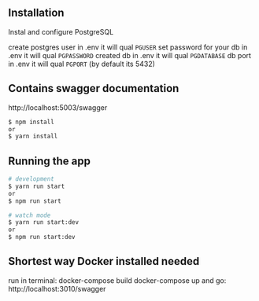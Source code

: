 ## Installation

Instal and configure PostgreSQL

create postgres user in .env it will qual `PGUSER`
set password for your db in .env it will qual `PGPASSWORD`
created db in .env it will qual `PGDATABASE`
db port in .env it will qual `PGPORT` (by default its 5432)


## Contains swagger documentation
http://localhost:5003/swagger

```bash
$ npm install
or
$ yarn install
```

## Running the app

```bash
# development
$ yarn run start
or
$ npm run start

# watch mode
$ yarn run start:dev
or
$ npm run start:dev


```
## Shortest way Docker installed needed
run in terminal: 
docker-compose build
docker-compose up
and go:
http://localhost:3010/swagger



